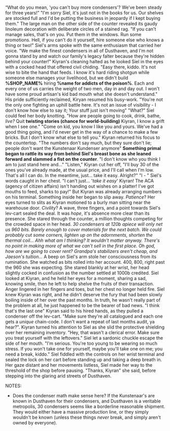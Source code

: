 “What do you mean, 'you can't buy more condensers'? We’ve been steady for three years!”
"I'm sorry Siel, it's just not in the books for us. Our shelves are stocked full and I'd be putting the business in jeopardy if I kept buying them." The large man on the other side of the counter revealed its gaudy linoleum decoration with deliberate circles of a stained rag. 
"If you can't manage sales, that's on you. Put them in the windows. Run some promotions. Hell, if you can't do it yourself, hire someone else who knows a thing or two!" Siel's arms spoke with the same enthusiasm that carried her voice. "We make the finest condensers in all of Dusthaven, and I'm not gonna stand by and watch our family's legacy falter because they're hidden behind your counter!"
Kiyran's cleaning halted as he looked Siel in the eyes with a cocked head that offered civil chiding. "Easy there, kiddo. It's not wise to bite the hand that feeds. I know it's hard riding shotgun while someone else manages your livelihood, but we didn't build **%SHOP_NAME%** hiring **%name for addicts of the poison%**. Each and every one of us carries the weight of two men, day in and day out. I won't have some proud artisan's kid bad mouth what she doesn't understand." His pride sufficiently reclaimed, Kiryan resumed his busy-work. "You're not the only one fighting an uphill battle here. It's not an issue of visibility - I don't know how else to say it; Your stuff just isn't moving"
"What?" Siel could feel her body knotting. "How are people going to cook, drink, bathe, *live?* Quit **twisting stories (chance for world-building)** Kiyran, I know a grift when I see one."
"Come on kid, you know I like you and yours. We've had a good thing going, and I'd never get in the way of a chance to make a few bricks. But I don't know what else to tell you." Kiyran returned his focus to the countertop. "The numbers don't say much, but they sure don't lie; people don't want the Kunstenaar Kundenser anymore"
**Something primal began to rattle its way from behind Siel's breast bone as she leaned forward and slammed a fist on the counter**. "I don't know who you think I am to just stand here and..."
"Listen," Kiyran cut her off, "I'll buy 30 of the ones you've already made, at the usual price, and I'll call when I'm low. That's all I can do. In the meantime, just... take it easy. Alright?"
"I - " Siel's words caught in her chest. "I can't just... '*take it easy*' Kiyran! The ACA (agency of citizen affairs) isn't handing out wishes on a platter! I've got mouths to feed, sharks to pay!" But Kiyran was already arranging numbers on his terminal. Something inside her began to slip away. *Patience*? Her eyes turned to slits as Kiyran motioned to a burly man sitting near the warehouse door. *Civility*? A wave, three fingers, and a point towards Siel's lev-cart sealed the deal. It was *hope*, it's absence more clear than its presence. She stared through the counter, a million thoughts competing for the crowded space in her head.
*30 condensers at 120b apiece will only net us 960 bits. Barely enough to cover materials for the next batch. We could probably cut some corners, lighten up on the adornments, shorten the thermal coil... Ahh what am I thinking? It wouldn't matter anyway. There's no point in making more of what we can't sell in the first place. Oh god, how are we going to cover rent? Grandpa's stabilizers aren't cheap, and Jaeson's tuition...*
A beep on Siel's arm stole her consciousness from its rumination. She watched as bits rolled into her account. 400, 800, right past the 960 she was expecting. She stared blankly at her wrist, her head slightly cocked in confusion as the number settled at 1000b credited. Siel looked at Kiyran, and he held her eyes for a moment, sharing a sad, knowing smile, then he left to help shelve the fruits of their transaction.
Anger lingered in her fingers and toes, but her chest no longer held fire. Siel knew Kiyran was right, and he didn't deserve the fury that had been slowly boiling inside of her over the past months. In truth, he wasn't really part of the problem at all, he just happened to be the bearer of bad news. 
"I think that's the last one" Kiyran said to his hired hands, as they pulled a condenser off the lev-cart. "Make sure they're all catalogued and each one gets a *unique* chain-code. I don't want a repeat of last months audit, ya hear?". Kiyran turned his attention to Siel as she slid the protective shielding over her remaining inventory. "Hey, that wasn't a clerical error. Make sure you treat yourself with the leftovers." Siel let a sardonic chuckle escape the side of her mouth. "I'm serious. You're too young to be wearing so much stress. If you won't take one for yourself, maybe you'll take one on me; you need a break, kiddo."
Siel fiddled with the controls on her wrist terminal and sealed the lock on her cart before standing up and taking a deep breath in. Her gaze distant and her movements listless, Siel made her way to the threshold of the shop before pausing. "Thanks, Kiyran" she said, before stepping into the glaring arid streets of Dusthaven.

NOTES:
- Does the condenser math make sense here? If the Kunstenaar's are known in Dusthaven for their condensers, and Dusthaven is a veritable metropolis, 30 condensers seems like a borderline reasonable shipment. They would either have a massive production line, or they simply wouldn't be known (unless these things *never* break, and simply aren't owned by everyone).